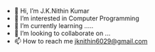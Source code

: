 - 👋 Hi, I’m J.K.Nithin Kumar
- 👀 I’m interested in Computer Programming
- 🌱 I’m currently learning .....
- 💞️ I’m looking to collaborate on ...
- 📫 How to reach me jknithin6029@gmail.com

<!---
jknithin36/jknithin36 is a ✨ special ✨ repository because its `README.md` (this file) appears on your GitHub profile.
You can click the Preview link to take a look at your changes.
--->
